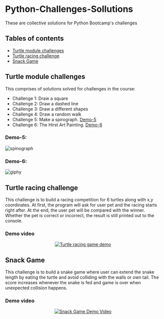 # Python-Challenges-Sollutions
These are collective solutions for Python Bootcamp's challenges

## Tables of contents 
* [Turtle module challenges](#turtle-module-challenges)
* [Turtle racing challenge](#turtle-racing-challenge)
* [Snack Game](#snack-game)

## Turtle module challenges  
This comprises of solutions solved for challenges in the course: 
  * Challenge 1: Draw a square
  * Challenge 2: Draw a dashed line
  * Challenge 3: Draw a different shapes
  * Challenge 4: Draw a random walk 
  * Challenge 5: Make a spirograph. [Demo-5](#demo-5)
  * Challenge 6: The Hirst Art Painting. [Demo-6](#demo-6)
 
 ### Demo-5:
 ![spinograph](https://user-images.githubusercontent.com/83873333/184083583-1245a67b-1e71-4d09-b8f0-8459a5446edc.gif)

 ### Demo-6:
 ![giphy](https://user-images.githubusercontent.com/83873333/183920552-e4a1ae33-f140-48f0-a8a1-173d9726cd9c.gif)
 
## Turtle racing challenge
This challenge is to build a racing competition for 6 turtles along with x,y coordinates. At first, the program will ask for user pet and the racing starts right after. At the end, the user pet will be compared with the winner. Whether the pet is correct or incorrect, the result is still printed out to the console.
### Demo video
<div align="center">

[![Turtle racing game demo](http://img.youtube.com/vi/JDmcX2FC5yg/0.jpg)](http://www.youtube.com/watch?v=JDmcX2FC5yg "Turtle racing game demo")

</div>

## Snack Game
This challenge is to build a snake game where user can extend the snake length by eating the turtle and avoid colliding with the walls or own tail. The score increases whenever the snake is fed and game is over when unexpected collision happens. 

### Demo video
<div align="center">

[![Snack Game Demo Video](http://img.youtube.com/vi/NFfajjzF4Gg/0.jpg)](http://www.youtube.com/watch?v=NFfajjzF4Gg "Snack Game Demo Video")

</div>
